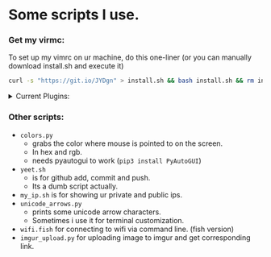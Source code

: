 # Some scripts I use.

### Get my virmc:

To set up my vimrc on ur machine, do this one-liner (or you can manually download install.sh and execute it)

```sh
curl -s "https://git.io/JYDgn" > install.sh && bash install.sh && rm install.sh
```
<details>
<summary>Current Plugins:</summary>
<ul>
<li> vim-closetag</li>
<li> vim-floaterm</li>
<li> onedark theme</li>
<li> fzf-vim</li>
<li> vim-polyglot</li>
<li> auto-pairs</li>
</ul>
</details>


### Other scripts:

* `colors.py` 
    * grabs the color where mouse is pointed to on the screen.
    * In hex and rgb.
    * needs pyautogui to work (`pip3 install PyAutoGUI`)
* `yeet.sh` 
    * is for github add, commit and push.
    * Its a dumb script actually.
* `my_ip.sh` is for showing ur private and public ips.
* `unicode_arrows.py` 
    * prints some unicode arrow characters.
    * Sometimes i use it for terminal customization.
* `wifi.fish` for connecting to wifi via command line. (fish version)
* `imgur_upload.py` for uploading image to imgur and get corresponding link.
